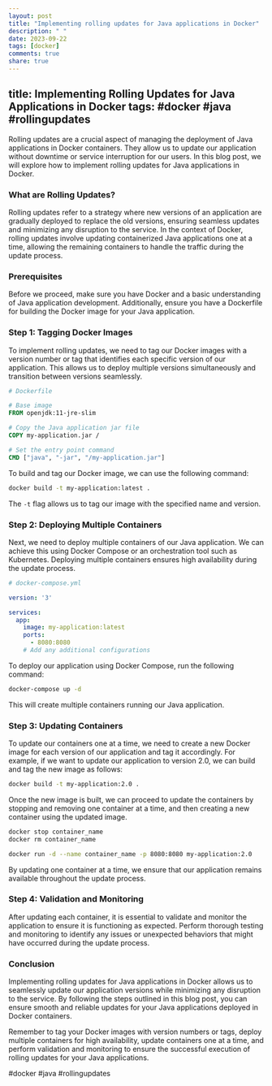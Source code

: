 ```yaml
---
layout: post
title: "Implementing rolling updates for Java applications in Docker"
description: " "
date: 2023-09-22
tags: [docker]
comments: true
share: true
---
```

title: Implementing Rolling Updates for Java Applications in Docker
tags: #docker #java #rollingupdates
---

Rolling updates are a crucial aspect of managing the deployment of Java applications in Docker containers. They allow us to update our application without downtime or service interruption for our users. In this blog post, we will explore how to implement rolling updates for Java applications in Docker.

### What are Rolling Updates?

Rolling updates refer to a strategy where new versions of an application are gradually deployed to replace the old versions, ensuring seamless updates and minimizing any disruption to the service. In the context of Docker, rolling updates involve updating containerized Java applications one at a time, allowing the remaining containers to handle the traffic during the update process.

### Prerequisites

Before we proceed, make sure you have Docker and a basic understanding of Java application development. Additionally, ensure you have a Dockerfile for building the Docker image for your Java application.

### Step 1: Tagging Docker Images

To implement rolling updates, we need to tag our Docker images with a version number or tag that identifies each specific version of our application. This allows us to deploy multiple versions simultaneously and transition between versions seamlessly.

```dockerfile
# Dockerfile

# Base image
FROM openjdk:11-jre-slim

# Copy the Java application jar file
COPY my-application.jar /

# Set the entry point command
CMD ["java", "-jar", "/my-application.jar"]
```

To build and tag our Docker image, we can use the following command:

```bash
docker build -t my-application:latest .
```

The `-t` flag allows us to tag our image with the specified name and version.

### Step 2: Deploying Multiple Containers

Next, we need to deploy multiple containers of our Java application. We can achieve this using Docker Compose or an orchestration tool such as Kubernetes. Deploying multiple containers ensures high availability during the update process.

```yaml
# docker-compose.yml

version: '3'

services:
  app:
    image: my-application:latest
    ports:
      - 8080:8080
    # Add any additional configurations
```

To deploy our application using Docker Compose, run the following command:

```bash
docker-compose up -d
```

This will create multiple containers running our Java application.

### Step 3: Updating Containers

To update our containers one at a time, we need to create a new Docker image for each version of our application and tag it accordingly. For example, if we want to update our application to version 2.0, we can build and tag the new image as follows:

```bash
docker build -t my-application:2.0 .
```

Once the new image is built, we can proceed to update the containers by stopping and removing one container at a time, and then creating a new container using the updated image.

```bash
docker stop container_name
docker rm container_name

docker run -d --name container_name -p 8080:8080 my-application:2.0
```

By updating one container at a time, we ensure that our application remains available throughout the update process.

### Step 4: Validation and Monitoring

After updating each container, it is essential to validate and monitor the application to ensure it is functioning as expected. Perform thorough testing and monitoring to identify any issues or unexpected behaviors that might have occurred during the update process.

### Conclusion

Implementing rolling updates for Java applications in Docker allows us to seamlessly update our application versions while minimizing any disruption to the service. By following the steps outlined in this blog post, you can ensure smooth and reliable updates for your Java applications deployed in Docker containers.

Remember to tag your Docker images with version numbers or tags, deploy multiple containers for high availability, update containers one at a time, and perform validation and monitoring to ensure the successful execution of rolling updates for your Java applications.

#docker #java #rollingupdates